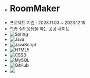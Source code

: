 - # RoomMaker
- 프로젝트 기간 : 2023.11.03 ~ 2023.12.15
- 학습 질의응답을 하는 공공 사이트 
- ![Spring](https://img.shields.io/badge/spring-%236DB33F.svg?style=for-the-badge&logo=spring&logoColor=white)
- ![Java](https://img.shields.io/badge/java-%23ED8B00.svg?style=for-the-badge&logo=openjdk&logoColor=white)
- ![JavaScript](https://img.shields.io/badge/javascript-%23323330.svg?style=for-the-badge&logo=javascript&logoColor=%23F7DF1E)
- ![HTML5](https://img.shields.io/badge/html5-%23E34F26.svg?style=for-the-badge&logo=html5&logoColor=white)
- ![CSS3](https://img.shields.io/badge/css3-%231572B6.svg?style=for-the-badge&logo=css3&logoColor=white)
- ![MySQL](https://img.shields.io/badge/mysql-%2300f.svg?style=for-the-badge&logo=mysql&logoColor=white)
- ![GitHub](https://img.shields.io/badge/github-%23121011.svg?style=for-the-badge&logo=github&logoColor=white)
- <img src="https://img.shields.io/badge/Sourcetree-%230052CC?style=for-the-badge&logo=Sourcetree&logoColor=white">
